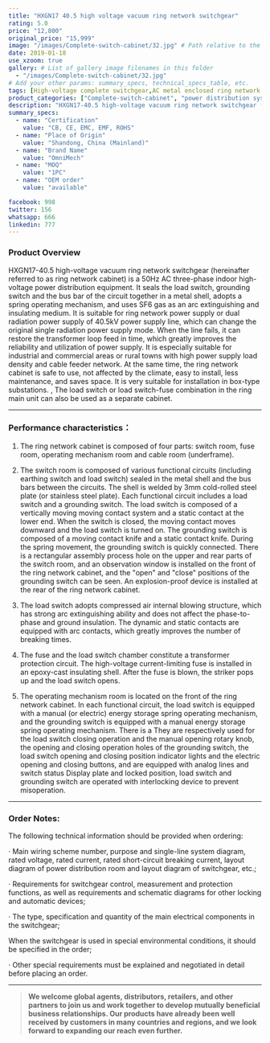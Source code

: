 ```yaml
---
title: "HXGN17 40.5 high voltage vacuum ring network switchgear"
rating: 5.0
price: "12,800"
original_price: "15,999"
image: "/images/Complete-switch-cabinet/32.jpg" # Path relative to the 'static' folder or use Hugo Pipes
date: 2019-01-18
use_xzoom: true
gallery: # List of gallery image filenames in this folder
  - "/images/Complete-switch-cabinet/32.jpg"
# Add your other params: summary_specs, technical_specs_table, etc.
tags: [High-voltage complete switchgear,AC metal enclosed ring network switchgear,12 unit AC metal enclosed ring network switchgear,power distribution system,ring network power supply,stable power distribution,electrical components,circuit breaking,isolation,protection,easy installation,easy maintenance,continuous and secure power supply]
product_categories: ["Complete-switch-cabinet", "power distribution system"]
description: "HXGN17-40.5 high-voltage vacuum ring network switchgear (hereinafter referred to as ring network cabinet) is a 50Hz AC three-phase indoor high-voltage power distribution equipment. It seals the load switch, grounding switch and the bus bar of the circuit together in a metal shell, adopts a spring operating mechanism, and uses SF6 gas as an arc extinguishing and insulating medium."
summary_specs:
  - name: "Certification"
    value: "CB, CE, EMC, EMF, ROHS"
  - name: "Place of Origin"
    value: "Shandong, China (Mainland)"
  - name: "Brand Name"
    value: "OmniMech"
  - name: "MOQ"
    value: "1PC"
  - name: "OEM order"
    value: "available"

facebook: 998
twitter: 156
whatsapp: 666
linkedin: 777    
---
```



### Product Overview


HXGN17-40.5 high-voltage vacuum ring network switchgear (hereinafter referred to as ring network cabinet) is a 50Hz AC three-phase indoor high-voltage power distribution equipment. It seals the load switch, grounding switch and the bus bar of the circuit together in a metal shell, adopts a spring operating mechanism, and uses SF6 gas as an arc extinguishing and insulating medium. It is suitable for ring network power supply or dual radiation power supply of 40.5kV power supply line, which can change the original single radiation power supply mode. When the line fails, it can restore the transformer loop feed in time, which greatly improves the reliability and utilization of power supply. It is especially suitable for industrial and commercial areas or rural towns with high power supply load density and cable feeder network. At the same time, the ring network cabinet is safe to use, not affected by the climate, easy to install, less maintenance, and saves space. It is very suitable for installation in box-type substations. , The load switch or load switch-fuse combination in the ring main unit can also be used as a separate cabinet.

* * *

### Performance characteristics：

1. The ring network cabinet is composed of four parts: switch room, fuse room, operating mechanism room and cable room (underframe).

2. The switch room is composed of various functional circuits (including earthing switch and load switch) sealed in the metal shell and the bus bars between the circuits. The shell is welded by 3mm cold-rolled steel plate (or stainless steel plate). Each functional circuit includes a load switch and a grounding switch. The load switch is composed of a vertically moving moving contact system and a static contact at the lower end. When the switch is closed, the moving contact moves downward and the load switch is turned on. The grounding switch is composed of a moving contact knife and a static contact knife. During the spring movement, the grounding switch is quickly connected. There is a rectangular assembly process hole on the upper and rear parts of the switch room, and an observation window is installed on the front of the ring network cabinet, and the "open" and "close" positions of the grounding switch can be seen. An explosion-proof device is installed at the rear of the ring network cabinet.

3. The load switch adopts compressed air internal blowing structure, which has strong arc extinguishing ability and does not affect the phase-to-phase and ground insulation. The dynamic and static contacts are equipped with arc contacts, which greatly improves the number of breaking times.

4. The fuse and the load switch chamber constitute a transformer protection circuit. The high-voltage current-limiting fuse is installed in an epoxy-cast insulating shell. After the fuse is blown, the striker pops up and the load switch opens.

5. The operating mechanism room is located on the front of the ring network cabinet. In each functional circuit, the load switch is equipped with a manual (or electric) energy storage spring operating mechanism, and the grounding switch is equipped with a manual energy storage spring operating mechanism. There is a They are respectively used for the load switch closing operation and the manual opening rotary knob, the opening and closing operation holes of the grounding switch, the load switch opening and closing position indicator lights and the electric opening and closing buttons, and are equipped with analog lines and switch status Display plate and locked position, load switch and grounding switch are operated with interlocking device to prevent misoperation.
* * *
### Order Notes:

The following technical information should be provided when ordering:

· Main wiring scheme number, purpose and single-line system diagram, rated voltage, rated current, rated short-circuit breaking current, layout diagram of power distribution room and layout diagram of switchgear, etc.;

· Requirements for switchgear control, measurement and protection functions, as well as requirements and schematic diagrams for other locking and automatic devices;

· The type, specification and quantity of the main electrical components in the switchgear;

When the switchgear is used in special environmental conditions, it should be specified in the order;

· Other special requirements must be explained and negotiated in detail before placing an order.



* * *

> **We welcome global agents, distributors, retailers, and other partners to join us and work together to develop mutually beneficial business relationships. Our products have already been well received by customers in many countries and regions, and we look forward to expanding our reach even further.**


